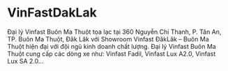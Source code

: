 # VinFastDakLak
Đại lý Vinfast Buôn Ma Thuột tọa lạc tại 360 Nguyễn Chí Thanh, P. Tân An, TP. Buôn Ma Thuột, Đăk Lăk với Showroom Vinfast ĐăkLăk – Buôn Ma Thuột hiện đại với đội ngũ kinh doanh chất lượng. Đại lý Vinfast Buôn Ma Thuột cung cấp các dòng xe như: Vinfast Fadil, Vinfast Lux A2.0, Vinfast Lux SA 2.0…
